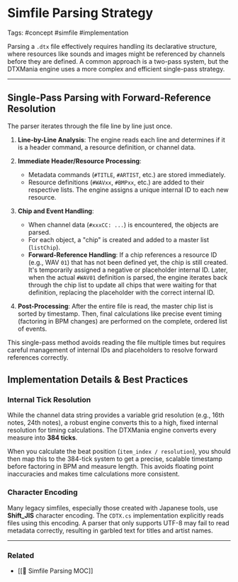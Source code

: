 # Simfile Parsing Strategy

Tags: #concept #simfile #implementation

Parsing a `.dtx` file effectively requires handling its declarative structure, where resources like sounds and images might be referenced by channels before they are defined. A common approach is a two-pass system, but the DTXMania engine uses a more complex and efficient single-pass strategy.

---

## Single-Pass Parsing with Forward-Reference Resolution

The parser iterates through the file line by line just once.

1.  **Line-by-Line Analysis**: The engine reads each line and determines if it is a header command, a resource definition, or channel data.

2.  **Immediate Header/Resource Processing**:
    *   Metadata commands (`#TITLE`, `#ARTIST`, etc.) are stored immediately.
    *   Resource definitions (`#WAVxx`, `#BMPxx`, etc.) are added to their respective lists. The engine assigns a unique internal ID to each new resource.

3.  **Chip and Event Handling**:
    *   When channel data (`#xxxCC: ...`) is encountered, the objects are parsed.
    *   For each object, a "chip" is created and added to a master list (`listChip`).
    *   **Forward-Reference Handling**: If a chip references a resource ID (e.g., WAV `01`) that has not been defined yet, the chip is still created. It's temporarily assigned a negative or placeholder internal ID. Later, when the actual `#WAV01` definition is parsed, the engine iterates back through the chip list to update all chips that were waiting for that definition, replacing the placeholder with the correct internal ID.

4.  **Post-Processing**: After the entire file is read, the master chip list is sorted by timestamp. Then, final calculations like precise event timing (factoring in BPM changes) are performed on the complete, ordered list of events.

This single-pass method avoids reading the file multiple times but requires careful management of internal IDs and placeholders to resolve forward references correctly.

## Implementation Details & Best Practices

### Internal Tick Resolution

While the channel data string provides a variable grid resolution (e.g., 16th notes, 24th notes), a robust engine converts this to a high, fixed internal resolution for timing calculations. The DTXMania engine converts every measure into **384 ticks**.

When you calculate the beat position (`item_index / resolution`), you should then map this to the 384-tick system to get a precise, scalable timestamp before factoring in BPM and measure length. This avoids floating point inaccuracies and makes time calculations more consistent.

### Character Encoding

Many legacy simfiles, especially those created with Japanese tools, use **Shift_JIS** character encoding. The `CDTX.cs` implementation explicitly reads files using this encoding. A parser that only supports UTF-8 may fail to read metadata correctly, resulting in garbled text for titles and artist names.

---

### Related

*   [[🎵 Simfile Parsing MOC]]
